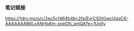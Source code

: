 ### 笔记链接
https://1drv.ms/o/c/2ec5c1464b4bc2fa/EvrCS0tGwcUggC6-AAAAAAAB6LxANrfpAm-zpeGN_antQA?e=1UvIty